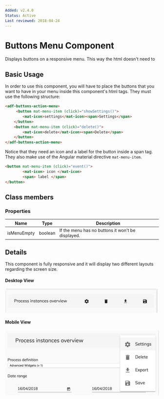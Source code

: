 ```yaml
---
Added: v2.4.0
Status: Active
Last reviewed: 2018-04-24
---
```


# Buttons Menu Component

Displays buttons on a responsive menu. This way the html doesn't need to 

## Basic Usage

In order to use this component, you will have to place the buttons that you want to have in your menu inside this component's html tags.
They must use the following structure:

```html
<adf-buttons-action-menu>
     <button mat-menu-item (click)="showSettings()">
        <mat-icon>settings</mat-icon><span>Settings</span>
    </button>
    <button mat-menu-item (click)="delete()">
        <mat-icon>delete</mat-icon><span>Delete</span>
    </button>
</adf-buttons-action-menu>  
```

Notice that they need an icon and a label for the button inside a span tag. They also make use of the Angular material directive `mat-menu-item`.

```html
<button mat-menu-item (click)="event()">
        <mat-icon> icon </mat-icon>
        <span> label </span>
</button>
```

## Class members

### Properties

| Name | Type  | Description |
| -- | -- | -- |
| isMenuEmpty | boolean | If the menu has no buttons it won't be displayed. |
 
## Details

This component is fully responsive and it will display two different layouts regarding the screen size. 

#### Desktop View
![adf-buttons-menu-desktop](../docassets/images/adf-buttons-menu-desktop.png)
#### Mobile View
![adf-buttons-menu-mobile](../docassets/images/adf-buttons-menu-mobile.png)

